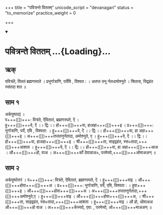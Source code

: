 +++
title = "पवित्रन्ते विततम्"
unicode_script = "devanagari"
status = "to_memorize"
practice_weight = 0

+++
<div class="js_include" includetitle="true" newlevelforh1="1" unfilled url="/vedAH_sAma/paravastu-saama/devaH/lokAntaram/pavitran-te/">
<details open><summary><h1>पवित्रन्ते विततम् ...{Loading}...</h1></summary>

## ऋक्
पवित्रंतॆ, विततं ब्रह्मणस्पते । प्रभुर्गात्राणि, पर्येषि , विश्वत : । अतप्त तनू र्नतधामोश्नुते । श्रितास, यिद्वहंत स्संतदा शत ॥

## साम १


<div caption="रामानुजार्यः 1974 " class="audioEmbed" src="https://archive
.org/download/jaiminIya-sAma-gAna-paravastu-tradition-rAmAnuja/pavitran-te-1.mp3"></div>
<div caption="गोपालार्यः 2015  " class="audioEmbed" src="https://archive
.org/download/jaiminIya-sAma-gAna-paravastu-tradition-gopAla-2015/pavitran-te-1.mp3"></div>


अर्कपुष्पाद्यं ।  
प+++([])+++: वित्रंते, ऎवितातं, ब्रह्मणस्पते, ऎ ।  
हु+++([])+++वे, ऎ ।। द्वि:।। हो+++([])+++वा, हाअहा+++([])+++इ । प्र+++([])+++: भुर्गात्राणि, पर्ये, एषि , विश्वता: । हु+++([])+++वे, ऎ ।। द्वि:।। हो+++([])+++वा, हा अहा+++([])+++इ । अ+++([])+++तप्ततनुर्नतादा, अमोश्नुते, ए । हु+++([])+++वे, ऎ 
।। द्वि:।। हो+++([])+++वा, हाअहा+++([])+++इ । श्री+++([])+++ता, साइद्वहंत, स्स०तादा,+++([])+++आशता । हु+++([])+++वे, ऎ ।। द्वि:।। हो+++([])+++वा, हा अहा+++([])+++आअ । औ+++([])+++हो, वाअ । अ+++([])+++र्को देवान्नाअ०, परमेव्यो,+++([])+++ओमाअअन् ॥

## साम २

<div caption="रामानुजार्यः 1974 " class="audioEmbed" src="https://archive
.org/download/jaiminIya-sAma-gAna-paravastu-tradition-rAmAnuja/pavitran-te-2.mp3"></div>
<div caption="गोपालार्यः 2015  " class="audioEmbed" src="https://archive
.org/download/jaiminIya-sAma-gAna-paravastu-tradition-gopAla-2015/pavitran-te-2.mp3"></div>

अर्कपुष्पोत्तरं । प+++([])+++: वित्रंते, ऎवितातं, ब्रह्मणस्पते, ऎ । हु+++([])+++वाइ । औ+++([])+++होवा+++([])+++अ । प्र+++([])+++: भुर्गात्राणि, पर्ये, एषि, विश्वता : । हुवा+++([])+++इ । औ+++([])+++होवा+++([])+++अ । अ+++([])+++तप्ततनूर्नतादा,+++([])+++अमोश्नुते,ए ।
 हु+++([])+++वाइ । औ+++([])+++होवा+++([])+++अ, । श्री+++([])+++ता, साइद्वहंत, स्स०तादा,+++([])+++आशता । हु+++([])+++वाइ । औ     हो, ऒवाअअ औ+++([])+++हो वाअ । अ+++([])+++र्कस्यदे, एवा: , परमेव्यो, ओ+++([])+++माअअन् ॥
</details>
</div>